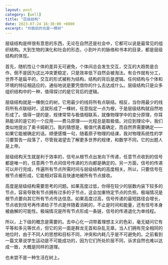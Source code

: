 ```yaml
---
layout: post
category: [well]
title: "层级结构"
date: 2023-07-24 16:30:00 +0800
excerpt: "你面前的也是一棵树"
---
```


层级结构是样很有意思的东西，无论在自然还是社会中，它都可以说是最常见的组织结构。大到生物的演化和社会的形态，小到叶片的脉络和书本的目录，都是层级结构的体现。

首先，随机性让个体的差异无可避免，个体间总会发生交互，交互的大趋势是合作，倒不是因为这比冲突更稳定，只是效率低下自然会被淘汰。有合作就有分工，世界不是扁平的，交互的形式被称为结构，结构的背后是逻辑。任何结构与个体和环境的特征相适应的，通俗地说是要凭借你的什么去达成什么。层级结构只是众多组织结构中的一种，值得探讨的是它背后的逻辑。

层级结构就是一棵倒立的树，它用最少的线将所有点联结。相反，当你用最少的线将所有点联结时，这就形成了一棵树，任意指定一点为根，于是层级结构就自然地形成了。值得一提的是，规律常常与极值相联系，就像物理学中的变分原理，你耳熟能详的是它的一个应用——费马原理——光程总是取极值。对应到理论中，我们类似地提出了奥卡姆剃刀。我的猜想是，极值代表着确定，而自然界需要确定——如果它能被确定的话。顺便感慨一句，随着原子物理的结课，我对物理系统性的学习要暂告一段落了，尽管我渴望去了解更多世界的规律，和数学不同，它的出题人是上帝。

层级结构天生就是利于效率的，信号从根节点出发向下传递，任意节点收到的信号都是唯一的，任意两个节点间信号传递的方向都是确定的。另一方面，信号的传递可以并行完成，传遍所有节点所需时间与层级结构的高度相关。所以，只要信号在根节点被形成，它能相对容易且快速地被所有节点接收。

高度是层级结构需要思考的问题。如果高度过低，你得在较少的层数内装下较多的节点，容易导致有节点拥有过多的子节点，这会加重特定节点的负担。极端情况是根节点要向其它所有节点传达信息。如果高度过高，信号传递的最短路径会增长，节点收到信号再传递给子节点是伴随着消耗的，不止是时间和能量，还有信号本身被曲解的可能性。极端情况是所有节点形成一条链，信号的传递退化为单线程。

所以，上下级的概念是需要的。去中心化一词带着理想主义的色彩，毫无疑问它有平等和多元等优点，但它的另一面是群龙无首和杂乱无章。当人们拥有完全相同的地位时，由于不同人的思想和目标不同，冲突和内耗几乎是不可避免的。之前看到一篇文章说学生运动是不可能成功的，因为它们所处阶层不同，诉求自然也难以达成一致，大概是同样的道理。

也未尝不是一种生活在树上。
